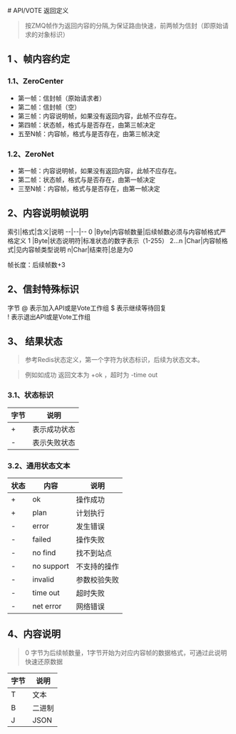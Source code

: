 ﻿﻿﻿﻿﻿﻿# API/VOTE 返回定义
> 按ZMQ帧作为返回内容的分隔,为保证路由快速，前两帧为信封（即原始请求的对象标识）

## 1 、帧内容约定
### 1.1、ZeroCenter
- 第一帧：信封帧（原始请求者）
- 第二帧：信封帧（空）
- 第三帧：内容说明帧，如果没有返回内容，此帧不应存在。
- 第四帧：状态帧，格式与是否存在，由第三帧决定
- 五至N帧：内容帧，格式与是否存在，由第三帧决定
### 1.2、ZeroNet
- 第一帧：内容说明帧，如果没有返回内容，此帧不应存在。
- 第二帧：状态帧，格式与是否存在，由第一帧决定
- 三至N帧：内容帧，格式与是否存在，由第一帧决定
## 2、内容说明帧说明

索引|格式|含义|说明
--|--|--
0 |Byte|内容帧数量|后续帧数必须与内容帧格式严格定义
1 |Byte|状态说明符|标准状态的数字表示（1-255）
2...n |Char|内容帧格式|见内容帧类型说明
n|Char|结束符|总是为0

帧长度：后续帧数+3

## 2、信封特殊标识
字节
@ 表示加入API或是Vote工作组 
$ 表示继续等待回复  
! 表示退出API或是Vote工作组

## 3、 结果状态
> 参考Redis状态定义，第一个字符为状态标识，后续为状态文本。

> 例如如成功 返回文本为 +ok ，超时为 -time out

### 3.1、状态标识
字节|说明
--|--
+ | 表示成功状态
- | 表示失败状态


### 3.2、通用状态文本
状态|内容|说明
--|--|--
+ |ok|操作成功
+ |plan|计划执行
- |error|发生错误
- |failed|操作失败
- |no find|找不到站点
- |no support|不支持的操作
- |invalid|参数校验失败
- |time out|超时失败
- |net error|网络错误

## 4、内容说明
> 0 字节为后续帧数量，1字节开始为对应内容帧的数据格式，可通过此说明快速还原数据

字节|说明
--|--
T|文本
B|二进制
J|JSON




